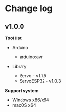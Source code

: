 # Change log

## v1.0.0

**Tool list**
- Arduino 
    * arduino:avr

- Library
    * Servo - v1.1.6
    * ServoESP32 - v1.0.3

**Support system**
- Windows x86/x64
- macOS x64
